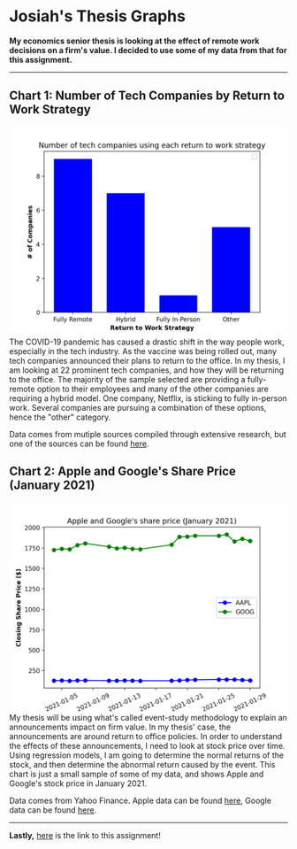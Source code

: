 # Josiah's Thesis Graphs
**My economics senior thesis is looking at the effect of remote work decisions on a firm's value. I decided to use some of my data from that for this assignment.**

---

## Chart 1: Number of Tech Companies by Return to Work Strategy
![Bar Chart of Companies Decisions](https://github.com/josiahtarrant/datavisualization/blob/main/HW2/Graph1.png)
The COVID-19 pandemic has caused a drastic shift in the way people work, especially in the tech industry. As the vaccine was being rolled out, many tech companies announced their plans to return to the office. In my thesis, I am looking at 22 prominent tech companies, and how they will be returning to the office. The majority of the sample selected are providing a fully-remote option to their employees and many of the other companies are requiring a hybrid model. One company, Netflix, is sticking to fully in-person work. Several companies are pursuing a combination of these options, hence the "other" category.

Data comes from mutiple sources compiled through extensive research, but one of the sources can be found [here](https://www.fastcompany.com/90653268/tech-companies-hybrid-office-remote-work-policies).


## Chart 2: Apple and Google's Share Price (January 2021)
![Bar Chart of Apple and Google's Stock Prices](https://github.com/josiahtarrant/datavisualization/blob/main/HW2/Graph2.png)
My thesis will be using what's called event-study methodology to explain an announcements impact on firm value. In my thesis' case, the announcements are around return to office policies. In order to understand the effects of these announcements, I need to look at stock price over time. Using regression models, I am going to determine the normal returns of the stock, and then determine the abnormal return caused by the event. This chart is just a small sample of some of my data, and shows Apple and Google's stock price in January 2021.

Data comes from Yahoo Finance. Apple data can be found [here](https://finance.yahoo.com/quote/AAPL/), Google data can be found [here](https://finance.yahoo.com/quote/GOOG/).

---

**Lastly,** [here](https://github.com/mikeizbicki/cmc-csci040/tree/2021fall/hw_02) is the link to this assignment!